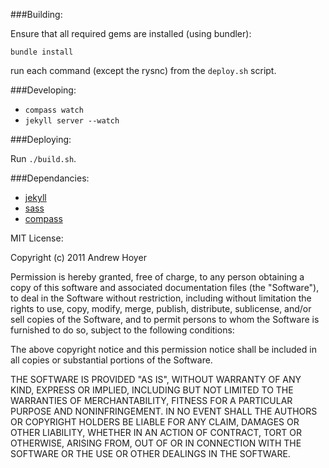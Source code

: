 ###Building:

Ensure that all required gems are installed (using bundler):

`bundle install`

run each command (except the rysnc) from the `deploy.sh` script.

###Developing:

* `compass watch`
* `jekyll server --watch`

###Deploying:

Run `./build.sh`.

###Dependancies:

 * [jekyll][2]
 * [sass][4]
 * [compass][5]

MIT License:

Copyright (c) 2011 Andrew Hoyer

Permission is hereby granted, free of charge, to any person obtaining a copy
of this software and associated documentation files (the "Software"), to deal
in the Software without restriction, including without limitation the rights
to use, copy, modify, merge, publish, distribute, sublicense, and/or sell
copies of the Software, and to permit persons to whom the Software is
furnished to do so, subject to the following conditions:

The above copyright notice and this permission notice shall be included in
all copies or substantial portions of the Software.

THE SOFTWARE IS PROVIDED "AS IS", WITHOUT WARRANTY OF ANY KIND, EXPRESS OR
IMPLIED, INCLUDING BUT NOT LIMITED TO THE WARRANTIES OF MERCHANTABILITY,
FITNESS FOR A PARTICULAR PURPOSE AND NONINFRINGEMENT. IN NO EVENT SHALL THE
AUTHORS OR COPYRIGHT HOLDERS BE LIABLE FOR ANY CLAIM, DAMAGES OR OTHER
LIABILITY, WHETHER IN AN ACTION OF CONTRACT, TORT OR OTHERWISE, ARISING FROM,
OUT OF OR IN CONNECTION WITH THE SOFTWARE OR THE USE OR OTHER DEALINGS IN
THE SOFTWARE.

[1]: http://andrew-hoyer.com/ "andrew-hoyer.com"
[2]: http://jekyllrb.com/ "jekyll"
[3]: mailto:me@andrew-hoyer.com "via the emails"
[4]: http://sass-lang.com/ "sass"
[5]: http://compass-style.org/ "compass"